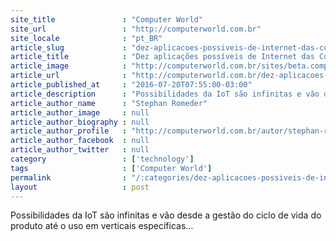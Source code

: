 ```yaml
---
site_title               : "Computer World"
site_url                 : "http://computerworld.com.br"
site_locale              : "pt_BR"
article_slug             : "dez-aplicacoes-possiveis-de-internet-das-coisas-em-pmes"
article_title            : "Dez aplicações possíveis de Internet das Coisas em PMEs"
article_image            : "http://computerworld.com.br/sites/beta.computerworld.com.br/files/news_articles/iot_simbolos.jpg"
article_url              : "http://computerworld.com.br/dez-aplicacoes-possiveis-do-conceito-de-internet-das-coisas-em-pmes"
article_published_at     : "2016-07-20T07:55:00-03:00"
article_description      : "Possibilidades da IoT são infinitas e vão desde a gestão do ciclo de vida do produto até o uso em verticais específicas..."
article_author_name      : "Stephan Romeder"
article_author_image     : null
article_author_biography : null
article_author_profile   : "http://computerworld.com.br/autor/stephan-romeder"
article_author_facebook  : null
article_author_twitter   : null
category                 : ['technology']
tags                     : ['Computer World']
permalink                : "/:categories/dez-aplicacoes-possiveis-de-internet-das-coisas-em-pmes/"
layout                   : post
---
```


Possibilidades da IoT são infinitas e vão desde a gestão do ciclo de vida do produto até o uso em verticais específicas...
